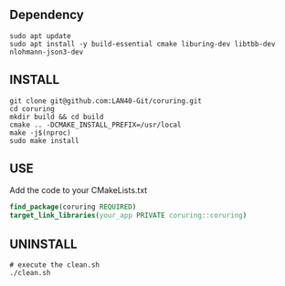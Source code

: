 ## Dependency

```shell
sudo apt update
sudo apt install -y build-essential cmake liburing-dev libtbb-dev nlohmann-json3-dev
```


## INSTALL

```shell
git clone git@github.com:LAN40-Git/coruring.git
cd coruring
mkdir build && cd build
cmake .. -DCMAKE_INSTALL_PREFIX=/usr/local
make -j$(nproc)
sudo make install
```

## USE
Add the code to your CMakeLists.txt
```cmake
find_package(coruring REQUIRED)
target_link_libraries(your_app PRIVATE coruring::coruring)
```

## UNINSTALL
```shell
# execute the clean.sh
./clean.sh
```